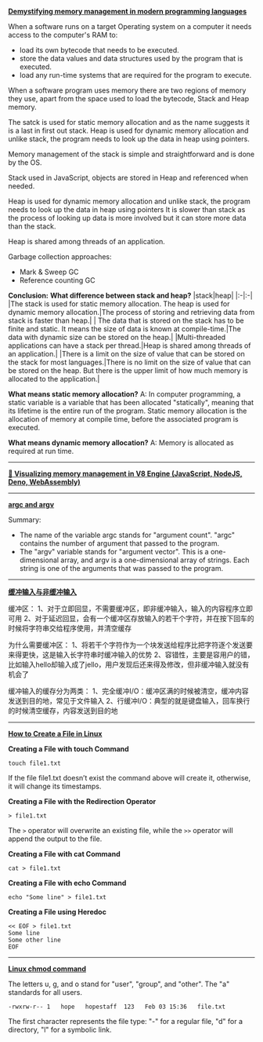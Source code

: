 **[Demystifying memory management in modern programming languages](https://deepu.tech/memory-management-in-programming/)**

When a software runs on a target Operating system on a computer it needs access to the computer's RAM to:

- load its own bytecode that needs to be executed.
- store the data values and data structures used by the program that is executed.
- load any run-time systems that are required for the program to execute.

When a software program uses memory there are two regions of memory they use, apart from the space used to load the bytecode, Stack and Heap memory.

The satck is used for static memory allocation and as the name suggests it is a last in first out stack.
Heap is used for dynamic memory allocation and unlike stack, the program needs to look up the data in heap using pointers.

Memory management of the stack is simple and straightforward and is done by the OS.

Stack used in JavaScript, objects are stored in Heap and referenced when needed.

Heap is used for dynamic memory allocation and unlike stack, the program needs to look up the data in heap using pointers
It is slower than stack as the process of looking up data is more involved but it can store more data than the stack.

Heap is shared among threads of an application.

Garbage collection approaches:

- Mark & Sweep GC
- Reference counting GC

**Conclusion:**
**What difference between stack and heap?**
|stack|heap|
|:-|:-|
|The stack is used for static memory allocation. The heap is used for dynamic memory allocation.|The process of storing and retrieving data from stack is faster than heap.|
| The data that is stored on the stack has to be finite and static. It means the size of data is known at compile-time.|The data with dynamic size can be stored on the heap.|
|Multi-threaded applications can have a stack per thread.|Heap is shared among threads of an application.|
|There is a limit on the size of value that can be stored on the stack for most languages.|There is no limit on the size of value that can be stored on the heap. But there is the upper limit of how much memory is allocated to the application.|

**What means static memory allocation?**
A: In computer programming, a static variable is a variable that has been allocated "statically", meaning that its lifetime is the entire run of the program. Static memory allocation is the allocation of memory at compile time, before the associated program is executed.

**What means dynamic memory allocation?**
A: Memory is allocated as required at run time.

---

**[🚀 Visualizing memory management in V8 Engine (JavaScript, NodeJS, Deno, WebAssembly)](https://deepu.tech/memory-management-in-v8/)**

---

**[argc and argv](http://crasseux.com/books/ctutorial/argc-and-argv.html)**

Summary:
- The name of the variable argc stands for "argument count". "argc" contains the number of argument that passed to the program.
- The "argv" variable stands for "argument vector". This is a one-dimensional array, and argv is a one-dimensional array of strings. Each string is one of the arguments that was passed to the program.

---

**[缓冲输入与非缓冲输入](https://blog.csdn.net/Johan_Joe_King/article/details/84749703)**

缓冲区：
1、对于立即回显，不需要缓冲区，即非缓冲输入，输入的内容程序立即可用
2、对于延迟回显，会有一个缓冲区存放输入的若干个字符，并在按下回车的时候将字符串交给程序使用，并清空缓存

为什么需要缓冲区：
1、将若干个字符作为一个块发送给程序比把字符逐个发送要来得更快，这是输入长字符串时缓冲输入的优势
2、容错性，主要是容用户的错，比如输入hello却输入成了jello，用户发现后还来得及修改，但非缓冲输入就没有机会了

缓冲输入的缓存分为两类：
1、完全缓冲I/O：缓冲区满的时候被清空，缓冲内容发送到目的地，常见于文件输入
2、行缓冲I/O：典型的就是键盘输入，回车换行的时候清空缓存，内容发送到目的地

---

**[How to Create a File in Linux](https://linuxize.com/post/create-a-file-in-linux/)**

**Creating a File with touch Command**
```shell
touch file1.txt
```
If the file file1.txt doesn’t exist the command above will create it, otherwise, it will change its timestamps.

**Creating a File with the Redirection Operator**
```shell
> file1.txt
```
The `>` operator will overwrite an existing file, while the `>>` operator will append the output to the file.

**Creating a File with cat Command**
```shell
cat > file1.txt
```

**Creating a File with echo Command**
```shell
echo "Some line" > file1.txt
```

**Creating a File using Heredoc**
```shell
<< EOF > file1.txt
Some line
Some other line
EOF
```

---
**[Linux chmod command](https://www.computerhope.com/unix/uchmod.htm)**

The letters u, g, and o stand for "user", "group", and "other". The "a" standards for all users.

```shell
-rwxrw-r-- 1   hope   hopestaff  123   Feb 03 15:36   file.txt
```

The first character represents the file type: "-" for a regular file, "d" for a directory, "l" for a symbolic link.